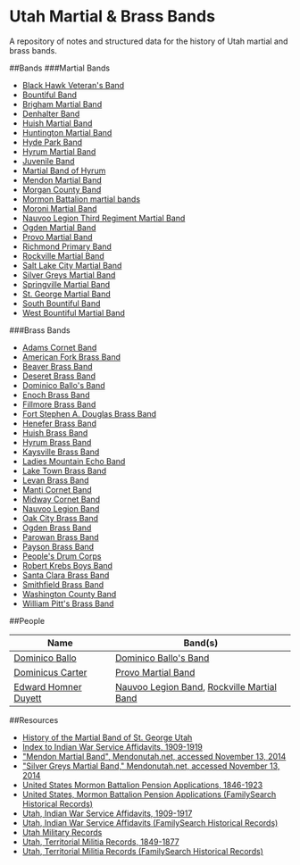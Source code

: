 Utah Martial & Brass Bands
==========================

A repository of notes and structured data for the history of Utah martial and brass bands.

##Bands
###Martial Bands
* [Black Hawk Veteran's Band](bands/black-hawk-veterans-band.md)
* [Bountiful Band](bands/bountiful-band.md)
* [Brigham Martial Band](bands/brigham-martial-band.md)
* [Denhalter Band](bands/denhalter-band.md)
* [Huish Martial Band](bands/huish-martial-band.md)
* [Huntington Martial Band](bands/huntington-martial-band.md)
* [Hyde Park Band](bands/hyde-park--band.md)
* [Hyrum Martial Band](bands/hyrum-martial-band.md)
* [Juvenile Band](bands/juvenile-band.md)
* [Martial Band of Hyrum](bands/martial-band-of-hyrum.md)
* [Mendon Martial Band](bands/mendon-martial-band.md)
* [Morgan County Band](bands/morgan-county-band.md)
* [Mormon Battalion martial bands](bands/mormon-battalion-martial-bands.md)
* [Moroni Martial Band](bands/moroni-martial-band.md)
* [Nauvoo Legion Third Regiment Martial Band](bands/nauvoo-legion-third-regiment-martial-band.md)
* [Ogden Martial Band](bands/ogden-martial-band.md)
* [Provo Martial Band](bands/provo-martial-band.md)
* [Richmond Primary Band](bands/richmond-primary-band.md)
* [Rockville Martial Band](bands/rockville-martial-band.md)
* [Salt Lake City Martial Band](bands/salt-lake-city-martial-band.md)
* [Silver Greys Martial Band](bands/silver-greys-martial-band.md)
* [Springville Martial Band](bands/springville-martial-band.md)
* [St. George Martial Band](bands/st-george-martial-band.md)
* [South Bountiful Band](bands/south-bountiful-band.md)
* [West Bountiful Martial Band](bands/west-bountiful-martial-band.md)

###Brass Bands
* [Adams Cornet Band](bands/adams-cornet-band.md)
* [American Fork Brass Band](bands/american-fork-brass-band.md)
* [Beaver Brass Band](bands/beaver-brass-band.md)
* [Deseret Brass Band](bands/deseret-brass-band.md)
* [Dominico Ballo's Band](bands/dominico-ballos-band.md)
* [Enoch Brass Band](bands/enoch-brass-band.md)
* [Fillmore Brass Band](bands/fillmore-brass-band.md)
* [Fort Stephen A. Douglas Brass Band](bands/fort-stephen-a-douglas-brass-band.md)
* [Henefer Brass Band](bands/henefer-brass-band.md)
* [Huish Brass Band](bands/huish-brass-band.md)
* [Hyrum Brass Band](bands/hyrum-brass-band.md)
* [Kaysville Brass Band](bands/kaysville-brass-band.md)
* [Ladies Mountain Echo Band](bands/ladies-mountain-echo-band.md)
* [Lake Town Brass Band](bands/lake-town-brass-band.md)
* [Levan Brass Band](bands/levan-brass-band.md)
* [Manti Cornet Band](bands/manti-cornet-band.md)
* [Midway Cornet Band](bands/midway-cornet-band.md)
* [Nauvoo Legion Band](bands/nauvoo-legion-band.md)
* [Oak City Brass Band](bands/oak-city-brass-band.md)
* [Ogden Brass Band](bands/ogden-brass-band.md)
* [Parowan Brass Band](bands/parowan-brass-band.md)
* [Payson Brass Band](bands/payson-brass-band.md)
* [People's Drum Corps](bands/peoples-drum-corps.md)
* [Robert Krebs Boys Band](bands/robert-krebs-boys-band.md)
* [Santa Clara Brass Band](bands/santa-clara-brass-band.md)
* [Smithfield Brass Band](bands/smithfield-brass-band.md)
* [Washington County Band](bands/payson-brass-band.md)
* [William Pitt's Brass Band](bands/william-pitts-brass-band.md)

##People

| Name          | Band(s)          |
| ------------- | ---------------- |
| [Dominico Ballo](people/dominico-ballo.md) | [Dominico Ballo's Band](bands/dominico-ballos-band.md) |
| [Dominicus Carter](people/dominicus-carter.md) | [Provo Martial Band](bands/provo-martial-band.md) |
| [Edward Homner Duyett](people/edward-homner-duyett.md) | [Nauvoo Legion Band](bands/nauvoo-legion-band.md), [Rockville Martial Band](bands/rockville-martial-band.md) |

##Resources
* [History of the Martial Band of St. George Utah](https://familysearch.org/patron/v2/TH-303-43421-722-80/dist.pdf?ctx=ArtCtxPublic)
* [Index to Indian War Service Affidavits, 1909-1919](http://archives.utah.gov/research/indexes/2217.htm)
* ["Mendon Martial Band", Mendonutah.net, accessed November 13, 2014](http://www.mendonutah.net/history/people/mendon_martial_band.htm)
* ["Silver Greys Martial Band," Mendonutah.net, accessed November 13, 2014](http://www.mendonutah.net/history/people_photographs/silver_greys_martial_band.htm)
* [United States Mormon Battalion Pension Applications, 1846-1923](https://familysearch.org/search/collection/1852758)
* [United States, Mormon Battalion Pension Applications (FamilySearch Historical Records)](https://familysearch.org/learn/wiki/en/United_States,_Mormon_Battalion_Pension_Applications_(FamilySearch_Historical_Records))
* [Utah, Indian War Service Affidavits, 1909-1917](https://familysearch.org/search/collection/1392781)
* [Utah, Indian War Service Affidavits (FamilySearch Historical Records)](https://familysearch.org/learn/wiki/en/Utah,_Indian_War_Service_Affidavits_(FamilySearch_Historical_Records))
* [Utah Military Records](https://familysearch.org/learn/wiki/en/Utah_Military_Records)
* [Utah, Territorial Militia Records, 1849-1877](https://familysearch.org/collection/1462415/)
* [Utah, Territorial Militia Records (FamilySearch Historical Records)](https://familysearch.org/learn/wiki/en/Utah,_Territorial_Militia_Records_(FamilySearch_Historical_Records))